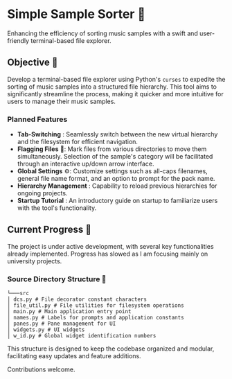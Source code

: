 # Simple Sample Sorter 🎵

Enhancing the efficiency of sorting music samples with a swift and user-friendly terminal-based file explorer. 

## Objective 🎯

Develop a terminal-based file explorer using Python's `curses` to expedite the sorting of music samples into a structured file hierarchy. This tool aims to significantly streamline the process, making it quicker and more intuitive for users to manage their music samples.

### Planned Features 
- **Tab-Switching** : Seamlessly switch between the new virtual hierarchy and the filesystem for efficient navigation.
- **Flagging Files** 🚩: Mark files from various directories to move them simultaneously. Selection of the sample's category will be facilitated through an interactive up/down arrow interface.
- **Global Settings** ⚙️: Customize settings such as all-caps filenames, general file name format, and an option to prompt for the pack name.
- **Hierarchy Management** : Capability to reload previous hierarchies for ongoing projects.
- **Startup Tutorial** : An introductory guide on startup to familiarize users with the tool's functionality.

## Current Progress 🚧

The project is under active development, with several key functionalities already implemented. Progress has slowed as I am focusing mainly on university projects.

### Source Directory Structure 📂
```
└───src
│ dcs.py # File decorator constant characters
│ file_util.py # File utilities for filesystem operations
│ main.py # Main application entry point
│ names.py # Labels for prompts and application constants
│ panes.py # Pane management for UI
│ widgets.py # UI widgets
│ w_id.py # Global widget identification numbers
```
This structure is designed to keep the codebase organized and modular, facilitating easy updates and feature additions.

Contributions welcome.

